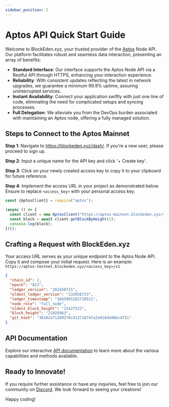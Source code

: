```yaml
---
sidebar_position: 2
---
```

# Aptos API Quick Start Guide

Welcome to BlockEden.xyz, your trusted provider of the [Aptos](https://aptoslabs.com/) Node API. Our platform facilitates robust and seamless data interaction, presenting an array of benefits:

* **Standard Interface**: Our interface supports the Aptos Node API via a Restful API through HTTPS, enhancing your interaction experience.
* **Reliability**: With consistent updates reflecting the latest in network upgrades, we guarantee a minimum 99.9% uptime, assuring uninterrupted services.
* **Instant Availability**: Connect your application swiftly with just one line of code, eliminating the need for complicated setups and syncing processes.
* **Full Delegation**: We alleviate you from the DevOps burden associated with maintaining an Aptos node, offering a fully managed solution.


## Steps to Connect to the Aptos Mainnet

**Step 1**: Navigate to https://blockeden.xyz/dash/. If you're a new user, please proceed to sign up.

**Step 2**: Input a unique name for the API key and click '+ Create key'.

**Step 3**: Click on your newly created access key to copy it to your clipboard for future reference.

**Step 4**: Implement the access URL in your project as demonstrated below. Ensure to replace `<access_key>` with your personal access key.

```typescript
const {AptosClient} = require("aptos");

(async () => {
  const client = new AptosClient("https://aptos-mainnet.blockeden.xyz/<access_key>");
  const block = await client.getBlockByHeight(1);
  console.log(block);
})();
```

## Crafting a Request with BlockEden.xyz

Your access URL serves as your unique endpoint to the Aptos Node API. Copy it and compose your initial request. Here is an example: `https://aptos-testnet.blockeden.xyz/<access_key>/v1`

```json
{
  "chain_id": 2,
  "epoch": "823",
  "ledger_version": "282458715",
  "oldest_ledger_version": "132658733",
  "ledger_timestamp": "1665901262718511",
  "node_role": "full_node",
  "oldest_block_height": "15427523",
  "block_height": "21026963",
  "git_hash": "36162a71289270c41371874fa2e818da96bc4751"
}
```

## API Documentation

Explore our interactive [API documentation](https://blockeden.xyz/api-marketplace/aptos) to learn more about the various capabilities and methods available.

## Ready to Innovate!

If you require further assistance or have any inquiries, feel free to join our community on [Discord](https://discord.gg/GqzTYQ4YNa). We look forward to seeing your creations!

Happy coding!
